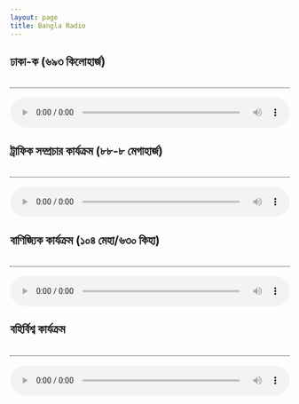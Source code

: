 ```yaml
---
layout: page
title: Bangla Radio
---
```


 <div class="article">
	<div style="border-bottom: 1px dotted black;">
		<h2> ঢাকা-ক (৬৯৩ কিলোহার্জ)</h2><br> </div><br>
<div align="center"><audio controls="" preload="metadata" style=" width:100%;">
	<source src="http://stream.zeno.fm/2wv1hb2mb" type="audio/mpeg">
	Your browser does not support the audio element.
</audio><br>
</div></div>


<div class="article">
	<div style="border-bottom: 1px dotted black;">
		<h2> ট্রাফিক সম্প্রচার কার্যক্রম (৮৮-৮ মেগাহার্জ)</h2><br> </div><br>
<div align="center"><audio controls="" preload="metadata" style=" width:100%;">
	<source src="http://stream.zenolive.com/8w0533k6vewtv" type="audio/mpeg">
	Your browser does not support the audio element.
</audio><br>
</div></div>


<div class="article">
	<div style="border-bottom: 1px dotted black;">
		<h2> বাণিজ্যিক কার্যক্রম (১০৪ মেহা/৬৩০ কিহা)</h2><br> </div><br>
<div align="center"><audio controls="" preload="metadata" style=" width:100%;" __idm_id__="88989697">
	<source src="http://stream.zenolive.com/ydypusr0hyduv" type="audio/mpeg">
	Your browser does not support the audio element.
</audio><br>
</div></div>


<div class="article">
	<div style="border-bottom: 1px dotted black;">
		<h2>বহির্বিশ্ব কার্যক্রম</h2><br> </div><br>
<div align="center"><audio controls="" preload="metadata" style=" width:100%;" __idm_id__="88989697">
	<source src="http://stream.zeno.fm/ks1g53r0hyduv" type="audio/mpeg">
	Your browser does not support the audio element.
</audio><br>
</div></div>
